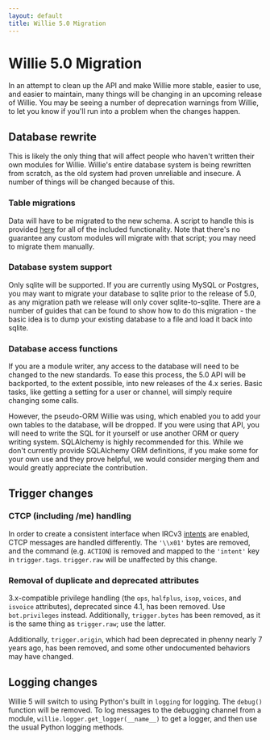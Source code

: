 ```yaml
---
layout: default
title: Willie 5.0 Migration
---
```


# Willie 5.0 Migration

In an attempt to clean up the API and make Willie more stable, easier to use,
and easier to maintain, many things will be changing in an upcoming release of
Willie. You may be seeing a number of deprecation warnings from Willie, to let
you know if you'll run into a problem when the changes happen.

## Database rewrite

This is likely the only thing that will affect people who haven't written their
own modules for Willie. Willie's entire database system is being rewritten from
scratch, as the old system had proven unreliable and insecure. A number of
things will be changed because of this.

### Table migrations

Data will have to be migrated to the new schema. A script to handle this is
provided [here][db_script] for all of the included functionality. Note that
there's no guarantee any custom modules will migrate with that script; you may
need to migrate them manually.

[db_script]: https://github.com/sopel-irc/sopel/blob/master/contrib/update_db.py

### Database system support

Only sqlite will be supported. If you are currently using MySQL or Postgres,
you may want to migrate your database to sqlite prior to the release of 5.0, as
any migration path we release will only cover sqlite-to-sqlite. There are a
number of guides that can be found to show how to do this migration - the basic
idea is to dump your existing database to a file and load it back into sqlite.

### Database access functions

If you are a module writer, any access to the database will need to be changed
to the new standards. To ease this process, the 5.0 API will be backported, to
the extent possible, into new releases of the 4.x series. Basic tasks, like
getting a setting for a user or channel, will simply require changing some
calls.

However, the pseudo-ORM Willie was using, which enabled you to add your own
tables to the database, will be dropped. If you were using that API, you will
need to write the SQL for it yourself or use another ORM or query writing
system. SQLAlchemy is highly recommended for this. While we don't currently
provide SQLAlchemy ORM definitions, if you make some for your own use and they
prove helpful, we would consider merging them and would greatly appreciate the
contribution.

## Trigger changes

### CTCP (including /me) handling

In order to create a consistent interface when IRCv3 [intents][intents] are
enabled, CTCP messages are handled differently. The `'\\x01'` bytes are
removed, and the command (e.g. `ACTION`) is removed and mapped to the `'intent'` key in
`trigger.tags`. `trigger.raw` will be unaffected by this change.

### Removal of duplicate and deprecated attributes

3.x-compatible privilege handling (the `ops`, `halfplus`, `isop`, `voices`, and
`isvoice` attributes), deprecated since 4.1, has been removed. Use
`bot.privileges` instead. Additionally, `trigger.bytes` has been removed, as it
is the same thing as `trigger.raw`; use the latter.

Additionally, `trigger.origin`, which had been deprecated in phenny nearly 7
years ago, has been removed, and some other undocumented behaviors may have
changed.

[intents]: http://ircv3.atheme.org/specification/message-intents-3.2

## Logging changes

Willie 5 will switch to using Python's built in `logging` for logging. The
`debug()` function will be removed. To log messages to the debugging channel
from a module, `willie.logger.get_logger(__name__)` to get a logger, and then
use the usual Python logging methods.
